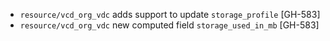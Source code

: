 * `resource/vcd_org_vdc` adds support to update `storage_profile` [GH-583]
* `resource/vcd_org_vdc` new computed field `storage_used_in_mb` [GH-583]
